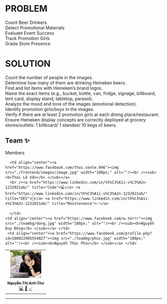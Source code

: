 # PROBLEM
Count Beer Drinkers <br/>
Detect Promotional Materials <br/>
Evaluate Event Success <br/>
Track Promotion Girls <br/>
Grade Store Presence <br/>

# SOLUTION
Count the number of people in the images. <br/>
Determine how many of them are drinking Heineken beers. <br/>
Find and list items with Heineken’s brand logos. <br/>
Name the exact items (e.g., bucket, bottle, can, fridge, signage, billboard, tent card, display stand, tabletop, parasol). <br/>
Analyze the mood and tone of the images (emotional detection). <br/>
Identify promotion girls/boys in the images. <br/>
Verify if there are at least 2 promotion girls at each dining place/restaurant. <br/>
Ensure Heineken display concepts are correctly deployed at grocery stores/outlets: 1 billboard/ 1 standee/ 10 kegs of beers. <br/>


## Team ✨

Members

<table>
  <tr>
    <td align="center"><a href="https://www.facebook.com/nguyenthianhthu09"><img src="./teambg/anhthu.jpg" width="100px;" alt=""/><br /><sub><b>Nguyễn Thị Anh Thư</b></sub></a><br /><a href="https://github.com/nguyenthianhthu0903" title="Code">💻</a> <a href="https://github.com/nguyenthianhthu0903" title="DEV">📖</a> <a href="https://github.com/nguyenthianhthu0903" title="Maintenance">✅</a></td>
    
      <td align="center"><a href="https://www.facebook.com/thai.vanle.946"><img src="./frontend/images/image.jpg" width="100px;" alt=""/><br /><sub><b>Thái Lê Vân</b> </sub></a> 
      <br /><a href="https://www.linkedin.com/in/th%C3%A1i-v%C3%A2n-1232021ab/" title="Code">💻</a> <a href="https://www.linkedin.com/in/th%C3%A1i-v%C3%A2n-1232021ab/" title="DEV">📖</a> <a href="https://www.linkedin.com/in/th%C3%A1i-v%C3%A2n-1232021ab/" title="Maintenance">✅</a>
      
      </td>
    <td align="center"><a href="https://www.facebook.com/w.terrr"><img src="./teambg/dong.jpg" width="100px;" alt=""/><br /><sub><b>Nguyễn Duy Đông</b> </sub></a> </td>
     <td align="center"><a href="https://www.facebook.com/profile.php?id=100022995554827"><img src="./teambg/phuc.jpg" width="100px;" alt=""/><br /><sub><b>Nguyễn Thúc Phúc</b> </sub></a> </td>
  </tr>
  </table>

---
